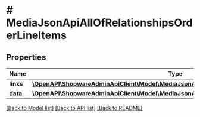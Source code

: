 # # MediaJsonApiAllOfRelationshipsOrderLineItems

## Properties

Name | Type | Description | Notes
------------ | ------------- | ------------- | -------------
**links** | [**\OpenAPI\ShopwareAdminApiClient\Model\MediaJsonApiAllOfRelationshipsOrderLineItemsLinks**](MediaJsonApiAllOfRelationshipsOrderLineItemsLinks.md) |  | [optional]
**data** | [**\OpenAPI\ShopwareAdminApiClient\Model\MediaJsonApiAllOfRelationshipsOrderLineItemsData[]**](MediaJsonApiAllOfRelationshipsOrderLineItemsData.md) |  | [optional]

[[Back to Model list]](../../README.md#models) [[Back to API list]](../../README.md#endpoints) [[Back to README]](../../README.md)
